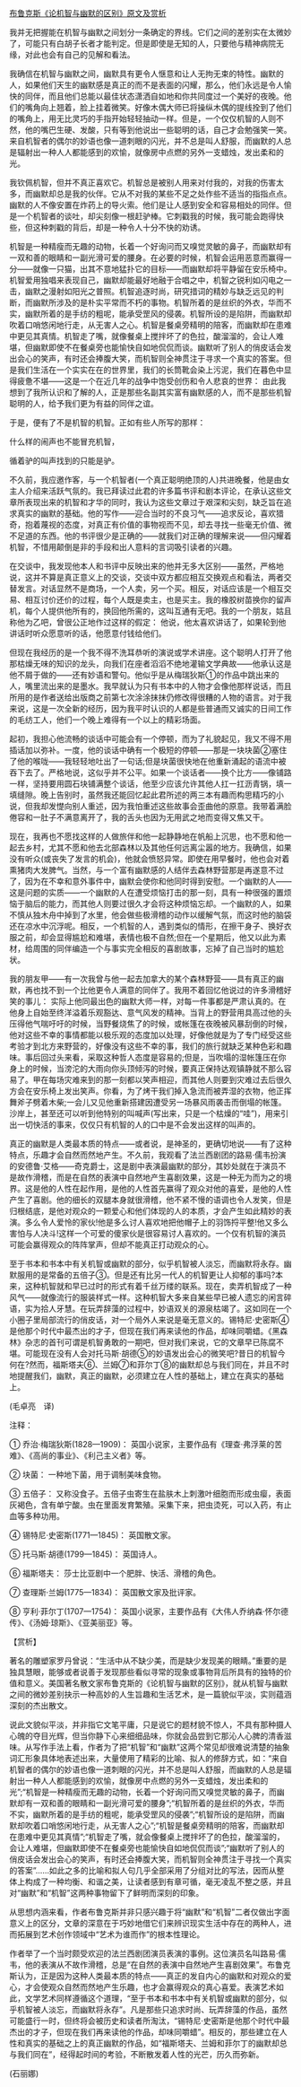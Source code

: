 [布鲁克斯《论机智与幽默的区别》原文及赏析](https://www.vrrw.net/wx/12171.html)

我并无把握能在机智与幽默之间划分一条确定的界线。它们之间的差别实在太微妙了，可能只有白胡子长者才能判定。但是即使是无知的人，只要他与精神病院无缘，对此也会有自己的见解和看法。

我确信在机智与幽默之间，幽默具有更令人惬意和让人无拘无束的特性。幽默的人，如果他们天生的幽默感是真正的而不是表面的闪耀，那么，他们永远是令人愉快的同伴，而且他们总能以最佳状态潇洒自如地和你共同度过一个美好的夜晚。他们的嘴角向上翘着，脸上挂着微笑。好像木偶大师已将操纵木偶的提线拴到了他们的嘴角上，用无比灵巧的手指开始轻轻抽动一样。但是，一个仅仅机智的人则不然，他的嘴巴生硬、发酸，只有等到他说出一些聪明的话，自己才会勉强笑一笑。来自机智者的偶尔的妙语也像一道刺眼的闪光，并不总是叫人舒服，而幽默的人总是辐射出一种人人都能感到的欢愉，就像房中点燃的另外一支蜡烛，发出柔和的光。

我钦佩机智，但并不真正喜欢它。机智总是被别人用来对付我的，对我的伤害太多，而幽默却总是我的伙伴。它从不对我的某些不足之处作些不适当的指指点点。幽默的人不像安置在炸药上的导火索。他们是让人感到安全和容易相处的同伴。但是一个机智者的谈吐，却尖刻像一根赶驴棒。它刺戳我的时候，我可能会跑得快些，但这种刺戳的背后，却是一种令人十分不快的劝诱。



机智是一种精瘦而无趣的动物，长着一个好询问而又嗅觉灵敏的鼻子，而幽默却有一双和善的眼睛和一副光滑可爱的腰身。在必要的时候，机智会运用恶意而赢得一分——就像一只猫，出其不意地猛扑它的目标——而幽默却将平静留在安乐椅中。机智爱用独唱来表现自己，幽默却能最好地融于合唱之中，机智之锐利如闪电之一击，幽默之漫射如阳光之普照。机智追逐时尚，研究措词的精妙与缺乏远见的判断，而幽默所涉及的是朴实平常而不朽的事物。机智所着的是丝织的外衣，华而不实，幽默所着的是手纺的粗呢，能承受罡风的侵袭。机智所设的是陷阱，而幽默却吹着口哨悠闲地行走，从无害人之心。机智是餐桌旁精明的陪客，而幽默却在患难中更见其真情。机智走了嘴，就像餐桌上搅拌坏了的色拉，酸溜溜的，会让人难堪，但幽默即使不在餐桌旁也能愉快自如地侃侃而谈。幽默听了别人的俏皮话会发出会心的笑声，有时还会捧腹大笑，而机智则全神贯注于寻求一个真实的答案。但是我们生活在一个实实在在的世界里，我们的长筒靴会染上污泥，我们在暮色中显得疲惫不堪——这是一个在近几年的战争中饱受创伤和令人悲哀的世界： 由此我想到了我所认识和了解的人，正是那些名副其实富有幽默感的人，而不是那些机智聪明的人，给予我们更为有益的同伴之谊。

于是，便有了不是机智的机智。正如有些人所写的那样：

什么样的闹声也不能冒充机智，

循着驴的叫声找到的只能是驴。

不久前，我应邀作客，与一个机智者(一个真正聪明绝顶的人)共进晚餐，他是由女主人介绍来活跃气氛的。我已拜读过此君的许多篇书评和剧本评论，在承认这些文章所表现出来的机智和才华的同时，我认为这些文章过于艰深和尖刻，缺乏旨在追求真实的幽默的基础。他的写作——迎合当时的不良习气——追求反论，喜欢猎奇，抱着蔑视的态度，对真正有价值的事物视而不见，却去寻找一些毫无价值、微不足道的东西。他的书评很少是正确的——就我们对正确的理解来说——但闪耀着机智，不惜用颠倒是非的手段和出人意料的言词吸引读者的兴趣。

在交谈中，我发现他本人和书评中反映出来的他并无多大区别——虽然，严格地说，这并不算是真正意义上的交谈，交谈中双方都应相互交换观点和看法，两者交替发言。对话显然不是商场，一个人卖，另一个买。相反，对话应该是一个相互交易、相互讨价还价的过程，每个人既是卖主，也是买主。我的橡胶树苗换你的留声机，每个人提供他所有的，换回他所需的，这叫互通有无吧。我的一个朋友，姑且称他为乙吧，曾很公正地作过这样的假定： 他说，他太喜欢讲话了，如果轮到他讲话时听众愿意听的话，他愿意付钱给他们。

但现在我经历的是一个我不得不洗耳恭听的演说或学术讲座。这个聪明人打开了他那枯燥无味的知识的龙头，向我们在座者滔滔不绝地灌输文学典故——他承认这是他不屑于做的——还有妙语和警句。他似乎是从梅瑞狄斯①的作品中跳出来的人，嘴里流出来的是墨水。我早就认为只有书本中的人物才会像他那样说话，而且所用的是作者送给出版商之前第七次涂涂抹抹仍修改得很糟的人物的语言。对于我来说，这是一次全新的经历，因为我平时认识的人都是些普通而又诚实的日间工作的毛纺工人，他们一个晚上难得有一个以上的精彩场面。

起初，我担心他流畅的谈话中可能会有一个停顿，而为了礼貌起见，我又不得不用插话加以弥补。一度，他的谈话中确有一个极短的停顿——那是一块块菌②塞住了他的喉咙——我轻轻地吐出了一句话;但是块菌很快地在他重新涌起的语流中被吞下去了。严格地说，这似乎并不公平。如果一个谈话者——换个比方——像铺路一样，坚持要用圆石块铺满整个谈话，他至少应该允许其他人扛一扛沥青锅，填一填缝隙。晚上告别时，虽然我还能回忆起此君所述的两三本有趣而构思精巧的小说，但我却发憷向别人重述，因为我怕重述这些故事会歪曲他的原意。我带着满脸倦容和一肚子不满意离开了，我的舌头也因为无用武之地而变得又焦又干。

现在，我再也不愿找这样的人做旅伴和他一起静静地在帆船上沉思，也不愿和他一起去乡村，尤其不愿和他去北部森林以及其他任何远离尘嚣的地方。我确信，如果没有听众(或丧失了发言的机会)，他就会愤怒异常。即使在用早餐时，他也会对着熏猪肉大发脾气。当然，与一个富有幽默感的人结伴去森林野营那是再遂意不过了，因为在不幸和意外事件中，幽默会使你和他同时得到安慰。一个幽默的人——这是问题的实质——一个幽默的人在遭受烦恼打击的那一刻，具有一种很强的置烦恼于脑后的能力，而其他人则要过很久才会将这种烦恼忘却。一个幽默的人，如果不慎从独木舟中掉到了水里，他会做些极滑稽的动作以缓解气氛，而这时他的脑袋还在凉水中沉浮呢。相反，一个机智的人，遇到类似的情形，在擦干身子、换好衣服之前，却会显得尴尬和难堪，表情也极不自然;但在一个星期后，他又以此为素材，给周围的同伴编造一个与事实完全相反的喜剧故事，忘掉了自己当时的尴尬状。

我的朋友甲——有一次我曾与他一起去加拿大的某个森林野营——具有真正的幽默，再也找不到一个比他更令人满意的同伴了。我用不着回忆他说过的许多滑稽好笑的事儿： 实际上他同最出色的幽默大师一样，对每一件事都是严肃认真的。在他身上自始至终洋溢着乐观豁达、意气风发的精神。当背上的野营用具高过他的头压得他气喘吁吁的时候，当野餐烧焦了的时候，或帐篷在夜晚被风暴刮倒的时候，他对这些不幸的事情都能以极乐观的态度加以处理，好像他就是为了专门经受这些考验才到北方来野营的，好像没有这些不幸的事，我们的旅行就缺乏某种色彩和趣味。事后回过头来看，采取这种哲人态度是容易的;但是，当吹塌的湿帐篷压在你身上的时候，当滂沱的大雨向你头顶倾泻的时候，要真正保持达观镇静就不那么容易了。甲在每场灾难来到的那一刻都以笑声相迎，而其他人则要到灾难过去后很久方会在安乐椅上发出笑声。你看，为了烤干我们掉入急流而被弄湿的衣物，他正挥舞斧子劈着木柴;一会儿又见他重新搭建因遭受另一场暴风雨袭击而倒塌的帐篷。沙岸上，甚至还可以听到他特别的叫喊声(写出来，只是一个枯燥的“哇”)，用来引出一切快活的事来，仅仅只有机智的人的口中是不会发出这样的叫声的。

真正的幽默是人类最本质的特点——或者说，是神圣的，更确切地说——有了这种特点，乐趣才会自然而然地产生。不久前，我观看了法兰西剧团的路易·儒韦扮演的安德鲁·艾格——奇克爵士，这是剧中表演最幽默的部分，其妙处就在于演员不是故作滑稽，而是在自然的表演中自然地产生喜剧效果，这是一种无为而为之的境界。这是他的人性在起作用，是他的人性首先赢得了观众对他的喜爱，是他的人性产生了喜剧。他的细长的双腿本身就很滑稽，他不紧不慢的语调也令人发笑，但是归根结底，是他对观众的一颗爱心和他们体现的人的本质，才会产生如此精妙的表演。多么令人爱怜的家伙!他是多么讨人喜欢地把他帽子上的羽饰捋平整!他又多么害怕与人决斗!这样一个可爱的傻家伙是很容易讨人喜欢的。一个仅有机智的演员可能会赢得观众的阵阵掌声，但却不能真正打动观众的心。

至于书本和书本中有关机智或幽默的部分，似乎机智被人淡忘，而幽默将永存。幽默服用的是常备的五倍子③。但是还有比另一代人的机智更让人抑郁的事吗?本来，这种机智就和早已过时的形式有着千丝万缕的联系。现在，卖弄机智成了一种风气——就像流行的服装样式一样。这种机智大多来自某些早已被人遗忘的闲言碎语，实为拾人牙慧。在玩弄辞藻的过程中，妙语双关的源泉枯竭了。这如同在一个小圈子里局部流行的俏皮话，对一个局外人来说是毫无意义的。锡特尼·史密斯④是他那个时代中最杰出的才子，但现在我们再来读他的作品，却味同嚼蜡。《黑森林》杂志的首刊可谓是机智勇敢的一期吧，但对我们来说，它的文章早已陈腐不堪。可能现在没有人会对托马斯·胡德⑤的妙语发出会心的微笑吧?昔日的机智今何在?然而，福斯塔夫⑥、兰姆⑦和菲尔丁⑧的幽默却总与我们同在，并且不时地提醒我们，幽默，真正的幽默，必须建立在人性的基础上，建立在真实的基础上。

(毛卓亮　译)

注释：

① 乔治·梅瑞狄斯(1828—1909)： 英国小说家，主要作品有《理查·弗浮莱的苦难》、《高尚的事业》、《利己主义者》等。

② 块菌： 一种地下菌，用于调制美味食物。

③ 五倍子： 又称没食子。五倍子虫寄生在盐肤木上刺激叶细胞而形成虫瘿，表面灰褐色，含有单宁酸。虫在里面发育繁殖。采集下来，把虫烫死，可以入药，有止血等多种功用。

④ 锡特尼·史密斯(1771—1845)： 英国散文家。

⑤ 托马斯·胡德(1799—1845)： 英国诗人。

⑥ 福斯塔夫： 莎士比亚剧中一个肥胖、快活、滑稽的角色。

⑦ 查理斯·兰姆(1775—1834)： 英国散文家及批评家。

⑧ 亨利·菲尔丁(1707—1754)： 英国小说家，主要作品有《大伟人乔纳森·怀尔德传》、《汤姆·琼斯》、《亚美丽亚》等。

【赏析】

著名的雕塑家罗丹曾说：“生活中从不缺少美，而是缺少发现美的眼睛。”重要的是独具慧眼，能够或者说善于发现那些看似寻常的现象或事物背后所具有的独特的价值和意义。美国著名散文家布鲁克斯的《论机智与幽默的区别》，就从机智与幽默之间的微妙差别抉示一种高妙的人生旨趣和生活艺术，是一篇貌似平淡，实则蕴涵深刻的杰出散文。

说此文貌似平淡，并非指它文笔平庸，只是说它的题材貌不惊人，不具有那种摄人心魄的夺目光辉，但当你静下心来细细品味，你就会品尝到它那沁人心脾的清香滋味。从写作手法上看，作者为了把“机智”和“幽默”这两个常见却很难说清楚的抽象词汇形象具体地表述出来，大量使用了精彩的比喻、拟人的修辞方式，如：“来自机智者的偶尔的妙语也像一道刺眼的闪光，并不总是叫人舒服，而幽默的人总是辐射出一种人人都能感到的欢愉，就像房中点燃的另外一支蜡烛，发出柔和的光”;“机智是一种精瘦而无趣的动物，长着一个好询问而又嗅觉灵敏的鼻子，而幽默却有一双和善的眼睛和一副光滑可爱的腰身”;“机智所着的是丝织的外衣，华而不实，幽默所着的是手纺的粗呢，能承受罡风的侵袭”;“机智所设的是陷阱，而幽默却吹着口哨悠闲地行走，从无害人之心”;“机智是餐桌旁精明的陪客，而幽默却在患难中更见其真情”;“机智走了嘴，就会像餐桌上搅拌坏了的色拉，酸溜溜的，会让人难堪，但幽默即使不在餐桌旁也能愉快自如地侃侃而谈”;“幽默听了别人的俏皮话会发出会心的笑声，有时还会捧腹大笑，而机智则全神贯注于寻找一个真实的答案”……如此之多的比喻和拟人句几乎全部采用了分组对比的写法，因而从整体上构成了一种均衡、和谐之美，让读者感到有章可循，毫无凌乱不整之感，并且对“幽默”和“机智”这两种事物留下了鲜明而深刻的印象。

从思想内涵来看，作者布鲁克斯并非只感兴趣于将“幽默”和“机智”二者仅做出字面意义上的区分，文章的深意在于巧妙地借它们来辨识现实生活中存在的两种人，进而拓展到艺术创作领域中“艺术为谁而作”的根本性理论。

作者举了一个当时颇受欢迎的法兰西剧团演员表演的事例。这位演员名叫路易·儒韦，他的表演从不故作滑稽，总是“在自然的表演中自然地产生喜剧效果”。布鲁克斯认为，正是因为这种人类最本质的特点——真正的发自内心的幽默和对观众的爱心，才会使观众自然而然地产生乐趣，也才会赢得观众的真心喜爱。表演艺术如此，文学艺术同样遵循这个道理，“至于书本和书本中有关机智或幽默的部分，似乎机智被人淡忘，而幽默将永存”。凡是那些只追求时尚、玩弄辞藻的作品，虽然可能盛行一时，但终将会被历史和读者所淘汰，“锡特尼·史密斯是他那个时代中最杰出的才子，但现在我们再来读他的作品，却味同嚼蜡”。相反的，那些建立在人性和真实的基础之上的真正幽默的作品，如“福斯塔夫、兰姆和菲尔丁的幽默却总与我们同在”，经得起时间的考验，不断散发着人性的光芒，历久而弥新。

(石丽娜)

